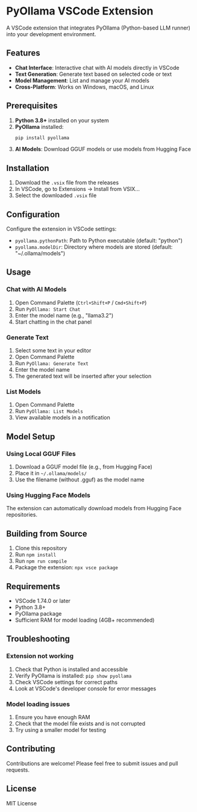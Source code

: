 # PyOllama VSCode Extension

A VSCode extension that integrates PyOllama (Python-based LLM runner) into your development environment.

## Features

- **Chat Interface**: Interactive chat with AI models directly in VSCode
- **Text Generation**: Generate text based on selected code or text
- **Model Management**: List and manage your AI models
- **Cross-Platform**: Works on Windows, macOS, and Linux

## Prerequisites

1. **Python 3.8+** installed on your system
2. **PyOllama** installed:
   ```bash
   pip install pyollama
   ```
3. **AI Models**: Download GGUF models or use models from Hugging Face

## Installation

1. Download the `.vsix` file from the releases
2. In VSCode, go to Extensions → Install from VSIX...
3. Select the downloaded `.vsix` file

## Configuration

Configure the extension in VSCode settings:

- `pyollama.pythonPath`: Path to Python executable (default: "python")
- `pyollama.modelDir`: Directory where models are stored (default: "~/.ollama/models")

## Usage

### Chat with AI Models

1. Open Command Palette (`Ctrl+Shift+P` / `Cmd+Shift+P`)
2. Run `PyOllama: Start Chat`
3. Enter the model name (e.g., "llama3.2")
4. Start chatting in the chat panel

### Generate Text

1. Select some text in your editor
2. Open Command Palette
3. Run `PyOllama: Generate Text`
4. Enter the model name
5. The generated text will be inserted after your selection

### List Models

1. Open Command Palette
2. Run `PyOllama: List Models`
3. View available models in a notification

## Model Setup

### Using Local GGUF Files

1. Download a GGUF model file (e.g., from Hugging Face)
2. Place it in `~/.ollama/models/`
3. Use the filename (without .gguf) as the model name

### Using Hugging Face Models

The extension can automatically download models from Hugging Face repositories.

## Building from Source

1. Clone this repository
2. Run `npm install`
3. Run `npm run compile`
4. Package the extension: `npx vsce package`

## Requirements

- VSCode 1.74.0 or later
- Python 3.8+
- PyOllama package
- Sufficient RAM for model loading (4GB+ recommended)

## Troubleshooting

### Extension not working

1. Check that Python is installed and accessible
2. Verify PyOllama is installed: `pip show pyollama`
3. Check VSCode settings for correct paths
4. Look at VSCode's developer console for error messages

### Model loading issues

1. Ensure you have enough RAM
2. Check that the model file exists and is not corrupted
3. Try using a smaller model for testing

## Contributing

Contributions are welcome! Please feel free to submit issues and pull requests.

## License

MIT License
